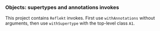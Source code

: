### Objects: supertypes and annotations invokes

This project contains `Reflekt` invokes. 
First use `withAnnotations` without arguments,
then use `withSupertype` with the top-level class `A1`.
